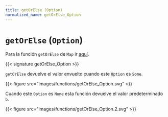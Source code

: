 ```yaml
---
title: getOrElse (Option)
normalized_name: getOrElse_Option
---
```


# `getOrElse` (`Option`)

Para la función `getOrElse` de `Map` ir [aquí](./getOrElse_Map).

{{< signature getOrElse_Option >}}

`getOrElse` devuelve el valor envuelto cuando este `Option` es `Some`.

{{< figure src="images/functions/getOrElse_Option.svg" >}}

Cuando este `Option` es `None` esta función devuelve el valor predeterminado `b`.

{{< figure src="images/functions/getOrElse_Option.2.svg" >}}

